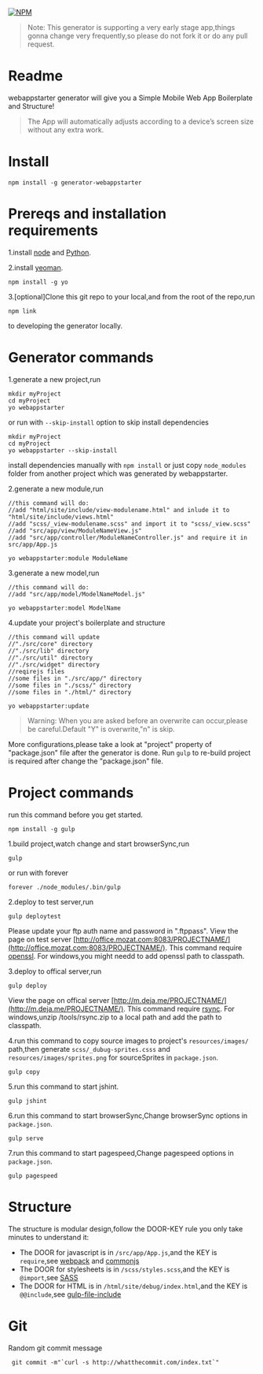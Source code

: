 [![NPM](https://nodei.co/npm/generator-webappstarter.png?downloads=true&downloadRank=true)](https://nodei.co/npm/generator-webappstarter/)
  
  >Note: This generator is supporting a very early stage app,things gonna change very frequently,so please do not fork it or do any pull request.
  
Readme
=================
webappstarter generator will give you a Simple Mobile Web App Boilerplate and Structure!

  >The App will automatically adjusts according to a device’s screen size without any extra work. 

Install
========
```shell
npm install -g generator-webappstarter
```

Prereqs and installation requirements
=====================================
1.install [node](https://nodejs.org/) and [Python](https://www.python.org/).

2.install [yeoman](http://yeoman.io/).
```shell
npm install -g yo
```
3.[optional]Clone this git repo to your local,and from the root of the repo,run
```shell
npm link
```
to developing the generator locally.

Generator commands
==================
1.generate a new project,run

```shell
mkdir myProject
cd myProject
yo webappstarter
```
or run with `--skip-install` option to skip install dependencies

```shell
mkdir myProject
cd myProject
yo webappstarter --skip-install
```
install dependencies manually with `npm install` or just copy `node_modules` folder from another project which was generated by webappstarter.

2.generate a new module,run

```shell
//this command will do:
//add "html/site/include/view-modulename.html" and inlude it to "html/site/include/views.html"
//add "scss/_view-modulename.scss" and import it to "scss/_view.scss"
//add "src/app/view/ModuleNameView.js"
//add "src/app/controller/ModuleNameController.js" and require it in src/app/App.js

yo webappstarter:module ModuleName
```
3.generate a new model,run

```shell
//this command will do:
//add "src/app/model/ModelNameModel.js"

yo webappstarter:model ModelName
```
4.update your project's boilerplate and structure

```shell
//this command will update
//"./src/core" directory
//"./src/lib" directory
//"./src/util" directory
//"./src/widget" directory
//reqirejs files
//some files in "./src/app/" directory
//some files in "./scss/" directory
//some files in "./html/" directory

yo webappstarter:update
```
 > Warning: When you are asked before an overwrite can occur,please be careful.Default "Y" is overwrite,"n" is skip.
 

More configurations,please take a look at "project" property of "package.json" file after the generator is done.
Run ```gulp``` to re-build project is required after change the "package.json" file.

Project commands
=================
run this command before you get started.

```shell
npm install -g gulp
```

1.build project,watch change and start browserSync,run

```shell
gulp
```
or run with forever
```shell
forever ./node_modules/.bin/gulp
```
2.deploy to test server,run

```shell
gulp deploytest
```
Please update your ftp auth name and password in ".ftppass".
View the page on test server [http://office.mozat.com:8083/PROJECTNAME/](http://office.mozat.com:8083/PROJECTNAME/).
This command require [openssl](https://www.openssl.org/).
For windows,you might needd to add openssl path to classpath.


3.deploy to offical server,run

```shell
gulp deploy
```
View the page on offical server [http://m.deja.me/PROJECTNAME/](http://m.deja.me/PROJECTNAME/).
This command require [rsync](https://rsync.samba.org/).
For windows,unzip  /tools/rsync.zip to a local path and add the path to classpath.

4.run this command to copy source images to project's `resources/images/` path,then generate `scss/_dubug-sprites.csss` and `resources/images/sprites.png` for sourceSprites in `package.json`.

```shell
gulp copy
``` 

5.run this command to start jshint.

```shell
gulp jshint
```

6.run this command to start browserSync,Change browserSync options in `package.json`.

```shell
gulp serve
``` 

7.run this command to start pagespeed,Change pagespeed options in `package.json`.

```shell
gulp pagespeed
``` 

Structure
================
The structure is modular design,follow the DOOR-KEY rule you only take minutes to understand it:
  * The DOOR for javascript is in ```/src/app/App.js```,and the KEY is ```require```,see [webpack](https://webpack.github.io/docs/commonjs.html) and [commonjs](http://www.commonjs.org/specs/modules/1.0/)
  * The DOOR for stylesheets is in ```/scss/styles.scss```,and the KEY is ```@import```,see [SASS](http://sass-lang.com/)
  * The DOOR for HTML is in ```/html/site/debug/index.html```,and the KEY is ```@@include```,see [gulp-file-include](https://www.npmjs.com/package/gulp-file-include)
  

Git
==========
Random git commit message

```shell
 git commit -m"`curl -s http://whatthecommit.com/index.txt`"
 ```
